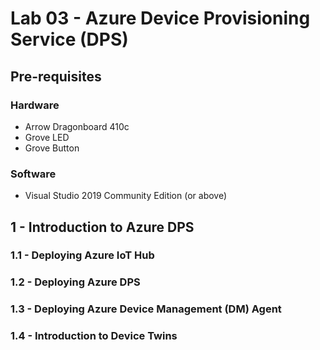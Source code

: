 # Lab 03 - Azure Device Provisioning Service (DPS)

## Pre-requisites
### Hardware
* Arrow Dragonboard 410c
* Grove LED
* Grove Button

### Software
* Visual Studio 2019 Community Edition (or above)


## 1 - Introduction to Azure DPS

### 1.1 - Deploying Azure IoT Hub

### 1.2 - Deploying Azure DPS

### 1.3 - Deploying Azure Device Management (DM) Agent

### 1.4 - Introduction to Device Twins